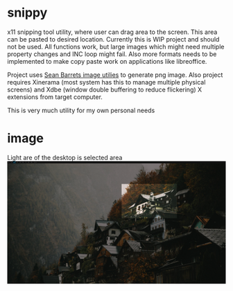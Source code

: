 # snippy
x11 snipping tool utility, where user can drag area to the screen. This area can be pasted to desired location.
Currently this is WIP project and should not be used. All functions work, but large images which might need multiple property changes and INC loop might fail.
Also more formats needs to be implemented to make copy paste work on applications like libreoffice.

Project uses [Sean Barrets image utilies](https://github.com/nothings/stb/blob/master/stb_image_write.h) to generate png image.
Also project requires Xinerama (most system has this to manage multiple physical screens) 
and Xdbe (window double buffering to reduce flickering) X extensions from target computer.

This is very much utility for my own personal needs

# image
Light are of the desktop is selected area
![image1](snippy_ex.png)
